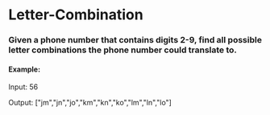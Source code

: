 # Letter-Combination

### Given a phone number that contains digits 2-9, find all possible letter combinations the phone number could translate to.

#### Example:

Input: 56

Output: ["jm","jn","jo","km","kn","ko","lm","ln","lo"]
